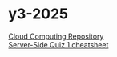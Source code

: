 # y3-2025

[Cloud Computing Repository](https://github.com/nuannim/Cloud-Computing)  
[Server-Side Quiz 1 cheatsheet](https://github.com/nuannim/we_are_one2)
